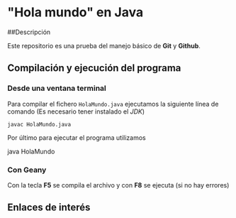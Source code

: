 # "Hola mundo" en Java

##Descripción

Este repositorio es una prueba del manejo básico de **Git** y **Github**.

## Compilación y ejecución del programa

### Desde una ventana terminal

Para compilar el fichero `HolaMundo.java` ejecutamos la siguiente línea de comando (Es
necesario tener instalado el *JDK*)

```console
javac HolaMundo.java
```

Por último para ejecutar el programa utilizamos

java HolaMundo

### Con Geany

Con la tecla **F5** se compila el archivo y con **F8** se ejecuta (si no hay errores)

## Enlaces de interés
